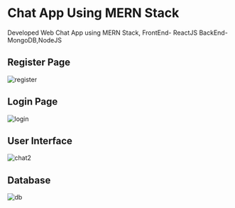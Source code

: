 # Chat App Using MERN Stack
Developed Web Chat App using MERN Stack, 
FrontEnd- ReactJS
BackEnd- MongoDB,NodeJS

## Register Page
![register](https://user-images.githubusercontent.com/78433002/174052969-0a7de5c0-6753-41d9-91ba-283c04af5616.png)

## Login Page
![login](https://user-images.githubusercontent.com/78433002/174053175-f2f18e4f-0d32-4522-9002-25d6cad69fb1.png)

## User Interface
![chat2](https://user-images.githubusercontent.com/78433002/174053340-f73c6327-0eb5-46a5-97ad-2b548e57b8f4.png)

## Database
![db](https://user-images.githubusercontent.com/78433002/174053618-53ad5668-c602-4b2e-84ef-07b227cb14c0.png)


